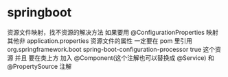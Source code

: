 # springboot
资源文件映射，找不资源的解决方法
  如果要用 @ConfigurationProperties 映射其他非 application.properties 资源文件的属性
  一定要在 pom 里引用 
        <dependency>
            <groupId> org.springframework.boot </groupId>
            <artifactId> spring-boot-configuration-processor </artifactId>
            <optional> true </optional>
        </dependency>
  这个资源
  并且 要在类上方 加入 @Component(这个注解也可以替换成 @Service) 和 @PropertySource 注解
  
  
  
  

